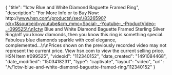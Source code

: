 {
    "title": "1ctw Blue and White Diamond Baguette Framed Ring",
    "description": "For More Info or to Buy Now: http:\/\/www.hsn.com\/products\/seo\/8326590?rdr=1&sourceid=youtube&cm_mmc=Social-_-Youtube-_-ProductVideo-_-099525\r\n1ctw Blue and White Diamond Baguette Framed Sterling Silver Ring\nIf you know diamonds, then you know this ring is something special. Fabulous blue diamonds sparkle with cool elegance, complemented...\r\nPrices shown on the previously recorded video may not represent the current price.  View hsn.com to view the current selling price. HSN Item #099525",
    "videoid": "112340152",
    "date_created": "1491084468",
    "date_modified": "1503418231",
    "type": "captivate",
    "layout": "video",
    "url": "\/v\/1ctw-blue-and-white-diamond-baguette-framed-ring\/112340152"
}